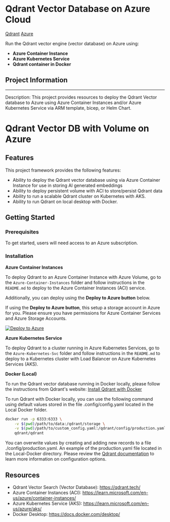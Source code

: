 # Qdrant Vector Database on Azure Cloud


[Qdrant](./img/Qdrant.png) [Azure](./img/Azure.png)

Run the Qdrant vector engine (vector database) on Azure using:
- **Azure Container Instance**
- **Azure Kubernetes Service**
- **Qdrant container in Docker**

## Project Information
---
Description: This project provides resources to deploy the Qdrant Vector database to Azure using Azure Container Instances and/or Azure Kubernetes Service via ARM template, bicep, or Helm Chart.

# Qdrant Vector DB with Volume on Azure 

## Features
This project framework provides the following features:

* Ability to deploy the Qdrant vector database using via Azure Container Instance for use in storing AI generated embeddings 
* Ability to deploy persistent volume with ACI to store/persist Qdrant data
* Ability to run a scalable Qdrant cluster on Kubernetes with AKS. 
* Ability to run Qdrant on local desktop with Docker. 

## Getting Started

### Prerequisites

To get started, users will need access to an Azure subscription.

### Installation

**Azure Container Instances**

To deploy Qdrant to an Azure Container Instance with Azure Volume, go to the `Azure-Container-Instances` folder and follow instructions in the `README.md` to deploy to the Azure Container Instances (ACI) service.

Additionally, you can deploy using the **Deploy to Azure button** below. 

If using the **Deploy to Azure button**, this setup a storage account in Azure for you. Please ensure you have permissions for Azure Container Services and Azure Storage Accounts.

[![Deploy to Azure](https://aka.ms/deploytoazurebutton)](https%3A%2F%2Fraw.githubusercontent.com%2FAzure-Samples%2Fqdrant-azure%2Fdev-azure-multideploy%2FAzure-Container-Instances%2FARM-templates%2Fqdrant-deploy-aci-linkedstorage.json)

**Azure Kubernetes Service**

To deploy Qdrant to a cluster running in Azure Kubernetes Services, go to the `Azure-Kubernetes-Svc` folder and follow instructions in the `README.md` to deploy to a Kubernetes cluster with Load Balancer on Azure Kubernetes Services (AKS).

**Docker (Local)**

To run the Qdrant vector database running in Docker locally, please follow the instructions from Qdrant's website: 
[Install Qdrant with Docker](https://qdrant.tech/documentation/install/#with-docker)

To run Qdrant with Docker locally, you can use the following command using  default values stored in the file .config/config.yaml located in the Local Docker folder. 

```bash
docker run -p 6333:6333 \
    -v $(pwd)/path/to/data:/qdrant/storage \
    -v $(pwd)/path/to/custom_config.yaml:/qdrant/config/production.yaml \
    qdrant/qdrant
```
You can overwrite values by creating and adding new records to a file ./config/production.yaml. An example of the production.yaml file located in the Local-Docker directory. Please review the [Qdrant documentation](https://qdrant.tech/documentation/install/#configuration) to learn more information on configuration options.

## Resources

- Qdrant Vector Search (Vector Database): https://qdrant.tech/
- Azure Container Instances (ACI): https://learn.microsoft.com/en-us/azure/container-instances/
- Azure Kubernetes Service (AKS): https://learn.microsoft.com/en-us/azure/aks/
- Docker Desktop: https://docs.docker.com/desktop/ 
